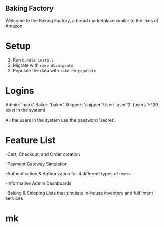 Baking Factory
---
Welcome to the Baking Factory, a bread marketplace similar to the likes of Amazon.

# Setup
1. Run `bundle install`
2. Migrate with `rake db:migrate`
3. Populate the data with `rake db:populate` 

# Logins 
Admin: 'mark'
Baker: 'baker'
Shipper: 'shipper'
User: 'user12' (users 1-120 exist in the system)

All the users in the system use the password 'secret'.

# Feature List 

-Cart, Checkout, and Order creation

-Payment Gateway Simulation 

-Authentication & Authorization for 4 different types of users 

-Informative Admin Dashboards 

-Baking & Shipping Lists that simulate in-house inventory and fulfilment services 


# mk
